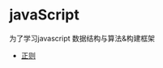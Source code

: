# javaScript
为了学习javascript 数据结构与算法&构建框架
- <a href="https://jex.im/regulex/#!embed=false&flags=&re=%5E(a%7Cb)*%3F%24">正则</a>

